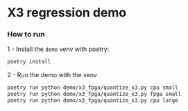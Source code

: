 # X3 regression demo

### How to run

1 - Install the `demo` venv with poetry:

```bash
poetry install
```

2 - Run the demo with the venv

```bash
poetry run python demo/x3_fpga/quantize_x3.py cpu small
poetry run python demo/x3_fpga/quantize_x3.py fpga small
poetry run python demo/x3_fpga/quantize_x3.py cpu large
```

